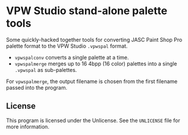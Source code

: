 # VPW Studio stand-alone palette tools
Some quickly-hacked together tools for converting JASC Paint Shop Pro palette
format to the VPW Studio `.vpwspal` format.

- `vpwspalconv` converts a single palette at a time.
- `vpwspalmerge` merges up to 16 4bpp (16 color) palettes into a single `.vpwspal` as sub-palettes.

For `vpwspalmerge`, the output filename is chosen from the first filename passed into
the program.

## License
This program is licensed under the Unlicense. See the `UNLICENSE` file for more information.
